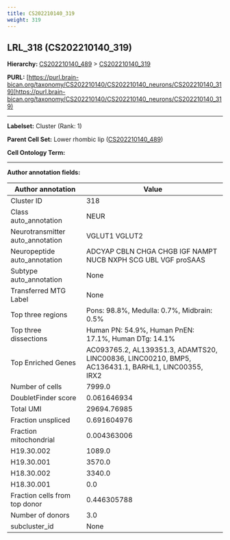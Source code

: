 ```yaml
---
title: CS202210140_319
weight: 319
---
```

## LRL_318 (CS202210140_319)
<b>Hierarchy: </b>
[CS202210140_489](../CS202210140_489) >
[CS202210140_319](../CS202210140_319)

**PURL:** [https://purl.brain-bican.org/taxonomy/CS202210140/CS202210140_neurons/CS202210140_319](https://purl.brain-bican.org/taxonomy/CS202210140/CS202210140_neurons/CS202210140_319)

---


**Labelset:** Cluster (Rank: 1)

**Parent Cell Set:** Lower rhombic lip ([CS202210140_489](../CS202210140_489))



**Cell Ontology Term:** 

[MARKER GENES.]: #


---

[TRANSFERRED ANNOTATIONS.]: #


[AUTHOR ANNOTATION FIELDS.]: #


**Author annotation fields:**

| Author annotation | Value |
|-------------------|-------|
|Cluster ID|318|
|Class auto_annotation|NEUR|
|Neurotransmitter auto_annotation|VGLUT1 VGLUT2|
|Neuropeptide auto_annotation|ADCYAP CBLN CHGA CHGB IGF NAMPT NUCB NXPH SCG UBL VGF proSAAS|
|Subtype auto_annotation|None|
|Transferred MTG Label|None|
|Top three regions|Pons: 98.8%, Medulla: 0.7%, Midbrain: 0.5%|
|Top three dissections|Human PN: 54.9%, Human PnEN: 17.1%, Human DTg: 14.1%|
|Top Enriched Genes|AC093765.2, AL139351.3, ADAMTS20, LINC00836, LINC00210, BMP5, AC136431.1, BARHL1, LINC00355, IRX2|
|Number of cells|7999.0|
|DoubletFinder score|0.061646934|
|Total UMI|29694.76985|
|Fraction unspliced|0.691604976|
|Fraction mitochondrial|0.004363006|
|H19.30.002|1089.0|
|H19.30.001|3570.0|
|H18.30.002|3340.0|
|H18.30.001|0.0|
|Fraction cells from top donor|0.446305788|
|Number of donors|3.0|
|subcluster_id|None|
